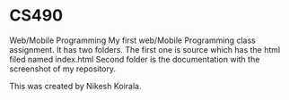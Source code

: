 # CS490
Web/Mobile Programming
My first web/Mobile Programming class assignment.
It has two folders. The first one is source which has the html filed named index.html
Second folder is the documentation with the screenshot of my repository.

This was created by Nikesh Koirala.
